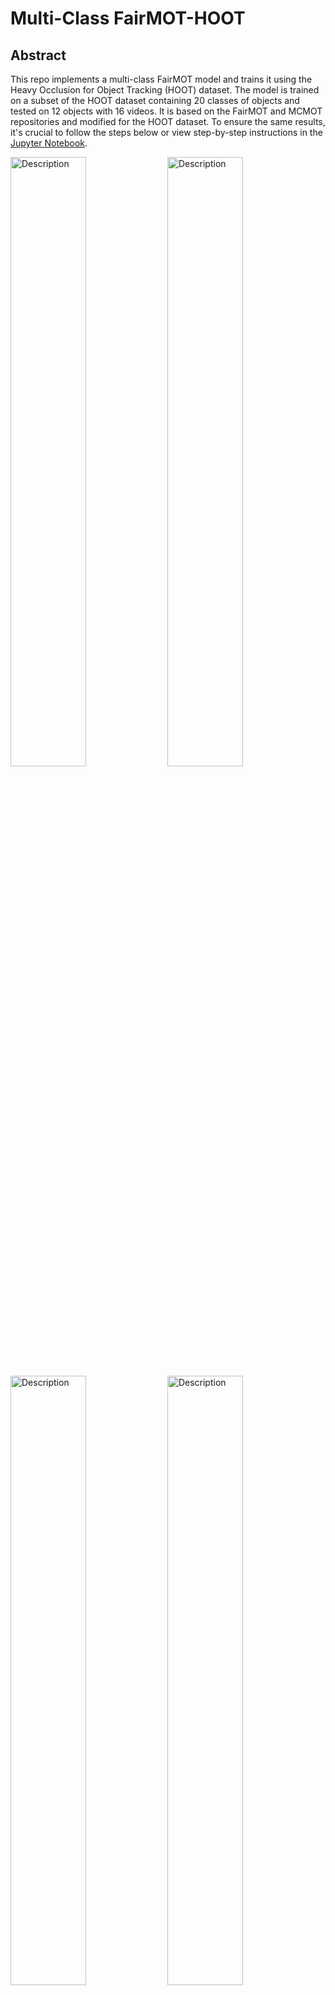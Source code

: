 # Multi-Class FairMOT-HOOT

## Abstract
This repo implements a multi-class FairMOT model and trains it using the Heavy Occlusion for Object Tracking (HOOT) dataset. The model is trained on a subset of the HOOT dataset containing 20 classes of objects and tested on 12 objects with 16 videos. It is based on the FairMOT and MCMOT repositories and modified for the HOOT dataset. To ensure the same results, it's crucial to follow the steps below or view step-by-step instructions in the [Jupyter Notebook](https://github.com/abdulbhutta/Multi-Class-FairMOT-HOOT/blob/main/AbdulBhutta_FairMOT_HOOT.ipynb).
 
<img src="https://github.com/abdulbhutta/Multi-Class-FairMOT-HOOT/blob/main/assets/track_apple.gif" alt="Description" width="49%" height="50%"/> <img src="https://github.com/abdulbhutta/Multi-Class-FairMOT-HOOT/blob/main/assets/track_carrot.gif" alt="Description" width="49%" height="50%"/> 
<img src="https://github.com/abdulbhutta/Multi-Class-FairMOT-HOOT/blob/main/assets/track_cat.gif" alt="Description" width="49%" height="50%"/> <img src="https://github.com/abdulbhutta/Multi-Class-FairMOT-HOOT/blob/main/assets/track_deer.gif" alt="Description" width="49%" height="50%"/> 

## Data Preparation

* **HOOT Dataset**
  
After downloading and extracting the dataset, place them in the follwing structure

```
hoot
   |——————images
   |        └——————train
   |        └——————test
   └——————labels_with_ids
   |         └——————train(empty)
   |         └——————test(empty)
```

* Follow instructions on setup and installation using FairMOT: [GitHub](https://github.com/ifzhang/FairMOT/tree/master)

## Model Training

Generate labels for the HOOT training dataset
```
cd src && python gen_labels_hoot.py 1
```
Generate path to image for training 
```
cd src && python gen_labels_hoot.py 2
```
Configure opts.py in src/lib/and update all the roots for dataset, models, and etc
```
--load_model
--data-dir
--data_cfg
--reid_cls_ids
```
Run the train.py script
```
cd src && python train.py 
```

## Model Testing

Update paths in gen_labels_hoot_test.py
```
video_root =  "/home/abdulbhutta/Desktop/MCMOT-master/dataset/hoot/images/test"
ground_truth_root = "/home/abdulbhutta/Desktop/MCMOT-master/dataset/hoot/labels_with_ids/test"
gt_path_root = '/home/abdulbhutta/Desktop/MCMOT-master/dataset/hoot/images/test'
```
Generate ground truth annotations 
```
cd src && python gen_labels_hoot_test.py
```

Copy the ground truth labels to the current test dataset

Run the track.py script 
```
cd src && python track.py --test_hoot True
```
Run test.py to get evaluation for one image
```
cd src && python test.py
```

## Links
HOOT Dataset: [GitHub](https://github.com/gzdshn/hoot-toolkit)

Hoot Training/Testing Notebook: [GitHub](https://github.com/abdulbhutta/Multi-Class-FairMOT-HOOT/blob/main/AbdulBhutta_FairMOT_HOOT.ipynb)

Report: [GitHub](https://github.com/abdulbhutta/Multi-Class-FairMOT-HOOT/blob/main/AbdulBhutta_FinalReport.pdf)

Trained Model (Epoch 30): [Google Drive](https://drive.google.com/file/d/1M2xbOYVY7BTlAyB7T1WPBWWcjw5hzTVT/view?usp=sharing)

FairMOT: [GitHub](https://github.com/ifzhang/FairMOT/tree/master)

MCMOT: [GitHub](https://github.com/CaptainEven/MCMOT/tree/master)
